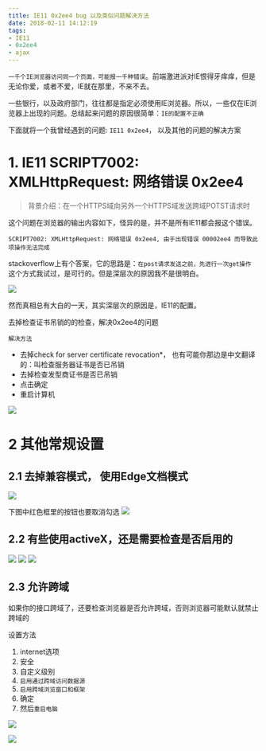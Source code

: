 ```yaml
---
title: IE11 0x2ee4 bug 以及类似问题解决方法
date: 2018-02-11 14:12:19
tags:
- IE11
- 0x2ee4
- ajax
---
```


`一千个IE浏览器访问同一个页面，可能报一千种错误`。前端激进派对IE恨得牙痒痒，但是无论你爱，或者不爱，IE就在那里，不来不去。

一些银行，以及政府部门，往往都是指定必须使用IE浏览器。所以，一些仅在IE浏览器上出现的问题。总结起来问题的原因很简单：`IE的配置不正确`

下面就将一个我曾经遇到的问题: `IE11 0x2ee4`， 以及其他的问题的解决方案

# 1. IE11 SCRIPT7002: XMLHttpRequest: 网络错误 0x2ee4

> 背景介绍：在一个HTTPS域向另外一个HTTPS域发送跨域POTST请求时

这个问题在浏览器的输出内容如下，怪异的是，并不是所有IE11都会报这个错误。

```
SCRIPT7002: XMLHttpRequest: 网络错误 0x2ee4, 由于出现错误 00002ee4 而导致此项操作无法完成
```

stackoverflow上有个答案，它的思路是：`在post请求发送之前，先进行一次get操作` 这个方式我试过，是可行的。但是深层次的原因我不是很明白。


![](/images/20180211141321_kcU1Mh_Screenshot.jpeg)


然而真相总有大白的一天，其实深层次的原因是，IE11的配置。

去掉检查证书吊销的的检查，解决0x2ee4的问题

`解决方法`
- 去掉check for server certificate revocation*， 也有可能你那边是中文翻译的：叫检查服务器证书是否已吊销
- 去掉检查发型商证书是否已吊销
- 点击确定
- 重启计算机

![](/images/20180211141332_EzU6Hs_Screenshot.jpeg)

# 2 其他常规设置

## 2.1 去掉兼容模式， 使用Edge文档模式

![](/images/20180211141344_ctLchE_Screenshot.jpeg)

下图中红色框里的按钮也要取消勾选
![](/images/20180211141353_182pMj_Screenshot.jpeg)

## 2.2 有些使用activeX，还是需要检查是否启用的
![](/images/20180211141403_eM2ajd_Screenshot.jpeg)
![](/images/20180211141414_8gyYUu_Screenshot.jpeg)
![](/images/20180211141427_CeMrwH_Screenshot.jpeg)

## 2.3 允许跨域
如果你的接口跨域了，还要检查浏览器是否允许跨域，否则浏览器可能默认就禁止跨域的

设置方法 
1. internet选项 
2. 安全 
3. 自定义级别 
4. `启用通过跨域访问数据源`
5. `启用跨域浏览窗口和框架`
5. 确定 
6. 然后`重启电脑`

![](/images/20180211141443_fV3amH_Screenshot.jpeg)


![](/images/20180322150920_oVhst9_Jietu20180322-150855.jpeg)